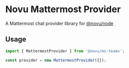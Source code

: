 # Novu Mattermost Provider

A Mattermost chat provider library for [@novu/node](https://github.com/novuhq/novu)

## Usage

```javascript
import { MattermostProvider } from '@novu/ms-teams';

const provider = new MattermostProvider({});
```
